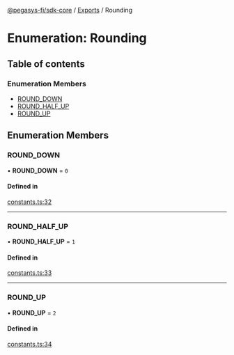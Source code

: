 [@pegasys-fi/sdk-core](../README.md) / [Exports](../modules.md) / Rounding

# Enumeration: Rounding

## Table of contents

### Enumeration Members

- [ROUND\_DOWN](Rounding.md#round_down)
- [ROUND\_HALF\_UP](Rounding.md#round_half_up)
- [ROUND\_UP](Rounding.md#round_up)

## Enumeration Members

### ROUND\_DOWN

• **ROUND\_DOWN** = ``0``

#### Defined in

[constants.ts:32](https://github.com/Uniswap/sdk-core/blob/9997e88/src/constants.ts#L32)

___

### ROUND\_HALF\_UP

• **ROUND\_HALF\_UP** = ``1``

#### Defined in

[constants.ts:33](https://github.com/Uniswap/sdk-core/blob/9997e88/src/constants.ts#L33)

___

### ROUND\_UP

• **ROUND\_UP** = ``2``

#### Defined in

[constants.ts:34](https://github.com/Uniswap/sdk-core/blob/9997e88/src/constants.ts#L34)
